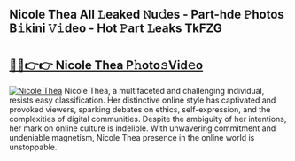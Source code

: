 ## Nicole Thea All 𝙻eaked 𝙽u𝚍es - Part-hde 𝙿hotos B𝚒kini 𝚅𝚒deo - Hot 𝙿art 𝙻eaks TkFZG

# <h2><a href="http://ld0b4xb.urlbe.top/?page=Nicole+Thea">🔗🔗👉👉 Nicole Thea P𝚑oto𝚜Vid𝚎o</a></h2>

[![Nicole Thea](https://i.imgur.com/eBuTRDB.gif)](http://ld0b4xb.urlbe.top/?page=Nicole+Thea)
Nicole Thea, a multifaceted and challenging individual, resists easy classification. Her distinctive online style has captivated and provoked viewers, sparking debates on ethics, self-expression, and the complexities of digital communities. Despite the ambiguity of her intentions, her mark on online culture is indelible. With unwavering commitment and undeniable magnetism, Nicole Thea presence in the online world is unstoppable.
